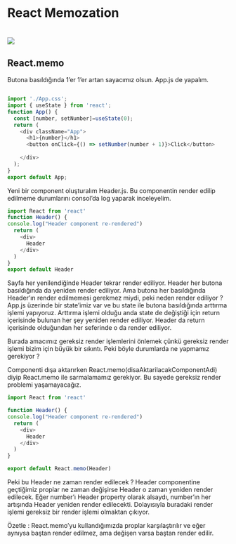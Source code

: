 <h1>React Memozation<h1>
<img src='https://miro.medium.com/v2/resize:fit:3242/format:webp/1*dsDGP0ZaFt6L-oM8izMhLQ.png'/>


<h2>React.memo</h2>
Butona basıldığında 1’er 1’er artan sayacımız olsun. App.js de yapalım.

```js

import './App.css';
import { useState } from 'react';
function App() {
  const [number, setNumber]=useState(0);
  return (
    <div className="App">
      <h1>{number}</h1>
      <button onClick={() => setNumber(number + 1)}>Click</button>
      
    </div>
  );
}
export default App;

```

Yeni bir component oluşturalım Header.js. Bu componentin render edilip edilmeme durumlarını consol’da log yaparak inceleyelim.

```js
import React from 'react'
function Header() {
console.log("Header component re-rendered")
  return (
    <div>
      Header
    </div>
  )
}
export default Header

```

Sayfa her yenilendiğinde Header tekrar render ediliyor. Header her butona basıldığında da yeniden render ediliyor. Ama butona her basıldığında Header’ın render edilmemesi gerekmez miydi, peki neden render ediliyor ? App.js üzerinde bir state’imiz var ve bu state ile butona basıldığında arttırma işlemi yapıyoruz. Arttırma işlemi olduğu anda state de değiştiği için return içerisinde bulunan her şey yeniden render ediliyor. Header da return içerisinde olduğundan her seferinde o da render ediliyor.

Burada amacımız gereksiz render işlemlerini önlemek çünkü gereksiz render işlemi bizim için büyük bir sıkıntı. Peki böyle durumlarda ne yapmamız gerekiyor ?


Componenti dışa aktarırken React.memo(disaAktarilacakComponentAdi) diyip React.memo ile sarmalamamız gerekiyor. Bu sayede gereksiz render problemi yaşamayacağız.

```js
import React from 'react'

function Header() {
console.log("Header component re-rendered")
  return (
    <div>
      Header
    </div>
  )
}

export default React.memo(Header)
```

Peki bu Header ne zaman render edilecek ? Header componentine geçtiğimiz proplar ne zaman değişirse Header o zaman yeniden render edilecek. Eğer number’ı Header property olarak alsaydı, number’ın her artışında Header yeniden render edilecekti. Dolayısıyla buradaki render işlemi gereksiz bir render işlemi olmaktan çıkıyor.

Özetle : React.memo’yu kullandığımızda proplar karşılaştırılır ve eğer aynıysa baştan render edilmez, ama değişen varsa baştan render edilir.
